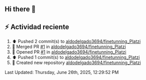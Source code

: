 ## Hi there 👋

## :zap: Actividad reciente
<!--RECENT_ACTIVITY:start-->
1. ⬆️ Pushed 2 commit(s) to [aldodelgado3694/finetunning_Platzi](https://github.com/aldodelgado3694/finetunning_Platzi)<br>
2. 🎉 Merged PR [#1](https://github.com/aldodelgado3694/finetunning_Platzi/pull/1) in [aldodelgado3694/finetunning_Platzi](https://github.com/aldodelgado3694/finetunning_Platzi)<br>
3. 💪 Opened PR [#1](https://github.com/aldodelgado3694/finetunning_Platzi/pull/1) in [aldodelgado3694/finetunning_Platzi](https://github.com/aldodelgado3694/finetunning_Platzi)<br>
4. ⬆️ Pushed 1 commit(s) to [aldodelgado3694/finetunning_Platzi](https://github.com/aldodelgado3694/finetunning_Platzi)<br>
5. 📔 Created new repository [aldodelgado3694/finetunning_Platzi](https://github.com/aldodelgado3694/finetunning_Platzi)<br>
<!--RECENT_ACTIVITY:end-->

<!--RECENT_ACTIVITY:last_update-->
Last Updated: Thursday, June 26th, 2025, 12:29:52 PM
<!--RECENT_ACTIVITY:last_update_end-->

<!--
**aldodelgado3694/aldodelgado3694** is a ✨ _special_ ✨ repository because its `README.md` (this file) appears on your GitHub profile.

Here are some ideas to get you started:

- 🔭 I’m currently working on ...
- 🌱 I’m currently learning ...
- 👯 I’m looking to collaborate on ...
- 🤔 I’m looking for help with ...
- 💬 Ask me about ...
- 📫 How to reach me: ...
- 😄 Pronouns: ...
- ⚡ Fun fact: ...
-->
